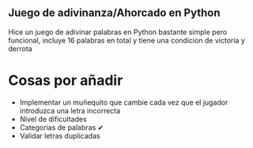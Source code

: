 ## Juego de adivinanza/Ahorcado en Python
Hice un juego de adivinar palabras en Python bastante simple pero funcional, incluye 16 palabras en total y tiene una condicion de victoria y derrota

# Cosas por añadir
- Implementar un muñequito que cambie cada vez que el jugador introduzca una letra incorrecta
- Nivel de dificultades
- Categorias de palabras ✔
- Validar letras duplicadas
